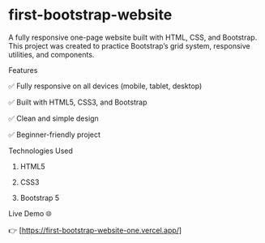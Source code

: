 # first-bootstrap-website

A fully responsive one-page website built with HTML, CSS, and Bootstrap.
This project was created to practice Bootstrap’s grid system, responsive utilities, and components.

Features

✅ Fully responsive on all devices (mobile, tablet, desktop)

✅ Built with HTML5, CSS3, and Bootstrap

✅ Clean and simple design

✅ Beginner-friendly project

Technologies Used

1. HTML5

2. CSS3

3. Bootstrap 5

Live Demo 🌐

👉 [https://first-bootstrap-website-one.vercel.app/]
